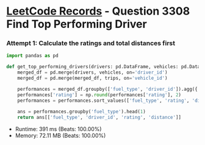 # [LeetCode Records](../../README.md) - Question 3308 Find Top Performing Driver

### Attempt 1: Calculate the ratings and total distances first
```py
import pandas as pd

def get_top_performing_drivers(drivers: pd.DataFrame, vehicles: pd.DataFrame, trips: pd.DataFrame) -> pd.DataFrame:
    merged_df = pd.merge(drivers, vehicles, on='driver_id')
    merged_df = pd.merge(merged_df, trips, on='vehicle_id')

    performances = merged_df.groupby(['fuel_type', 'driver_id']).agg({'accidents': 'first', 'distance': 'sum', 'rating': 'mean'}).reset_index()
    performances['rating'] = np.round(performances['rating'], 2)
    performances = performances.sort_values(['fuel_type', 'rating', 'distance', 'accidents'], ascending=[True, False, False, True])
    
    ans = performances.groupby('fuel_type').head(1)
    return ans[['fuel_type', 'driver_id', 'rating', 'distance']]
```
- Runtime: 391 ms (Beats: 100.00%)
- Memory: 72.11 MB (Beats: 100.00%)

<br>

